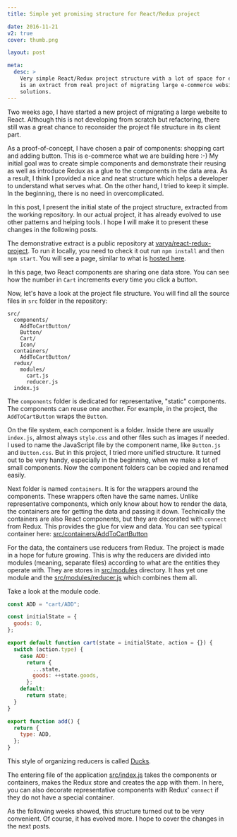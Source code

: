 ```yaml
---
title: Simple yet promising structure for React/Redux project

date: 2016-11-21
v2: true
cover: thumb.png

layout: post

meta:
  desc: >
    Very simple React/Redux project structure with a lot of space for evolving into bigger but still neat project. This
    is an extract from real project of migrating large e-commerce website from old-school stack to modern cutting edge
    solutions.
---
```


<div data-excerpt>

Two weeks ago, I have started a new project of migrating a large website to React. Although this is not developing from
scratch but refactoring, there still was a great chance to reconsider the project file structure in its client part.

As a proof-of-concept, I have chosen a pair of components: shopping cart and adding button. This is e-commerce what we
are building here :-) My initial goal was to create simple components and demonstrate their reusing as well as introduce
Redux as a glue to the components in the data area. As a result, I think I provided a nice and neat structure which
helps a developer to understand what serves what. On the other hand, I tried to keep it simple. In the beginning, there
is no need in overcomplicated.

</div>

In this post, I present the initial state of the project structure, extracted from the working repository. In our actual
project, it has already evolved to use other patterns and helping tools. I hope I will make it to present these changes
in the following posts.

The demonstrative extract is a public repository at
[varya/react-redux-project](https://github.com/varya/react-redux-project). To run it locally, you need to check it out
run `npm install` and then `npm start`. You will see a page, similar to what is [hosted
here](http://varya.me/react-redux-project/index.html).

In this page, two React components are sharing one data store. You can see how the number in `Cart` increments every
time you click a button.

Now, let's have a look at the project file structure. You will find all the source files in `src` folder in the
repository:

```
src/
  components/
    AddToCartButton/
    Button/
    Cart/
    Icon/
  containers/
    AddToCartButton/
  redux/
    modules/
      cart.js
      reducer.js
  index.js
```

The `components` folder is dedicated for representative, "static" components. The components can reuse one another. For
example, in the project, the `AddToCartButton` wraps the `Button`.

On the file system, each component is a folder. Inside there are usually `index.js`, almost always `style.css` and other
files such as images if needed. I used to name the JavaScript file by the component name, like `Button.js` and
`Button.css`. But in this
project, I tried more unified structure. It turned out to be very handy, especially in the beginning, when we make a lot
of small components. Now the component folders can be copied and renamed easily.

Next folder is named `containers`. It is for the wrappers around the components. These wrappers often have the same
names. Unlike representative components, which only know about how to render the data, the containers are for getting
the data and passing it down. Technically the containers are also React components, but they are decorated with
`connect` from Redux. This provides the glue for view and data. You can see typical container here:
[src/containers/AddToCartButton](https://github.com/varya/react-redux-project/blob/eb0e7a24ba8a723ce373d3763c299b95661fdfc6/src/containers/AddToCartButton/index.js)

For the data, the containers use reducers from Redux. The project is made in a hope for future growing. This is why the
reducers are divided into modules (meaning, separate files) according to what are the entities they operate with. They
are stores in [src/modules](https://github.com/varya/react-redux-project/tree/master/src/redux/modules) directory. It
has yet one module and the
[src/modules/reducer.js](https://github.com/varya/react-redux-project/blob/master/src/redux/modules/reducer.js) which
combines them all.

Take a look at the module code.

```js
const ADD = "cart/ADD";

const initialState = {
  goods: 0,
};

export default function cart(state = initialState, action = {}) {
  switch (action.type) {
    case ADD:
      return {
        ...state,
        goods: ++state.goods,
      };
    default:
      return state;
  }
}

export function add() {
  return {
    type: ADD,
  };
}
```

This style of organizing reducers is called [Ducks](https://github.com/erikras/ducks-modular-redux).

The entering file of the application [src/index.js](https://github.com/varya/react-redux-project/blob/master/src/index.js)
takes the components or containers, makes the Redux store and creates the app with them. In here, you can also decorate
representative components with Redux' `connect` if they do not have a special container.

As the following weeks showed, this structure turned out to be very convenient. Of course, it has evolved more. I hope
to cover the changes in the next posts.
